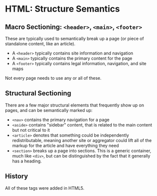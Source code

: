 # HTML: Structure Semantics

## Macro Sectioning: `<header>`, `<main>`, `<footer>`

These are typically used to semantically break up a page (or piece of standalone content, like an article).

* A `<header>` typically contains site information and navigation
* A `<main>` typically contains the primary content for the page
* A `<footer>` typically contains legal information, navigation, and site maps

Not every page needs to use any or all of these.

## Structural Sectioning

There are a few major structural elements that frequently show up on pages, and can be semantically marked up:

* `<nav>` contains the primary navigation for a page
* `<aside>` contains "sidebar" content, that is related to the main content but not critical to it
* `<article>` denotes that something could be independently redistributable, meaning another site or aggregator could lift all of the markup for the article and have everything they need
* `<section>` breaks up a page into sections. This is a generic container, much like `<div>`, but can be distinguished by the fact that it generally has a heading.

## History

All of these tags were added in HTML5.
